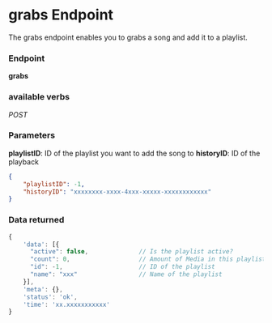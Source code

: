 # grabs Endpoint

The grabs endpoint enables you to grabs a song and add it to a playlist.

### Endpoint

**grabs**

### available verbs

_POST_

### Parameters

**playlistID**: ID of the playlist you want to add the song to
**historyID**: ID of the playback

```json
{
    "playlistID": -1,
    "historyID": "xxxxxxxx-xxxx-4xxx-xxxxx-xxxxxxxxxxxx"
}
```

### Data returned

```js
{
    'data': [{
      "active": false,              // Is the playlist active?
      "count": 0,                   // Amount of Media in this playlist
      "id": -1,                     // ID of the playlist
      "name": "xxx"                 // Name of the playlist
    }],
    'meta': {},
    'status': 'ok',
    'time': 'xx.xxxxxxxxxxx'
}
```